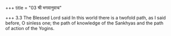 +++
title = "03 श्री भगवानुवाच"

+++
3.3 The Blessed Lord said In this world there is a twofold path, as I
said before, O sinless one; the path of knowledge of the Sankhyas and
the path of action of the Yogins.
